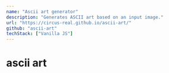 ```yaml
---
name: "Ascii art generator"
description: "Generates ASCII art based on an input image."
url: "https://circus-real.github.io/ascii-art/"
github: "ascii-art"
techStack: ["Vanilla JS"]
---
```


# ascii art
